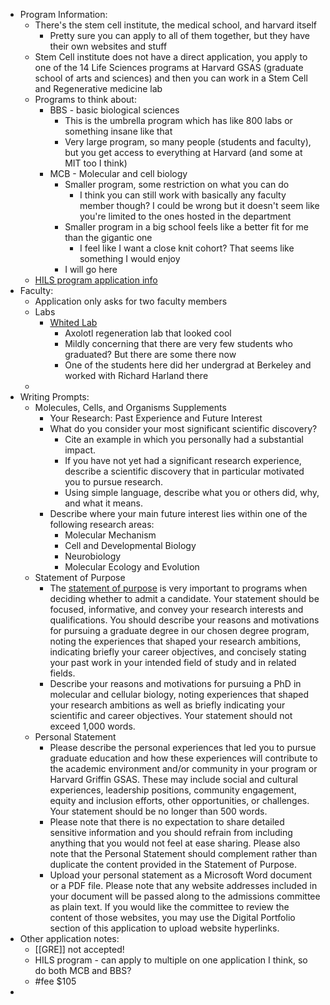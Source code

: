 - Program Information:
	- There's the stem cell institute, the medical school, and harvard itself
		- Pretty sure you can apply to all of them together, but they have their own websites and stuff
	- Stem Cell institute does not have a direct application, you apply to one of the 14 Life Sciences programs at Harvard GSAS (graduate school of arts and sciences) and then you can work in a Stem Cell and Regenerative medicine lab
	- Programs to think about:
		- BBS - basic biological sciences
			- This is the umbrella program which has like 800 labs or something insane like that
			- Very large program, so many people (students and faculty), but you get access to everything at Harvard (and some at MIT too I think)
		- MCB - Molecular and cell biology
			- Smaller program, some restriction on what you can do
				- I think you can still work with basically any faculty member though? I could be wrong but it doesn't seem like you're limited to the ones hosted in the department
			- Smaller program in a big school feels like a better fit for me than the gigantic one
				- I feel like I want a close knit cohort? That seems like something I would enjoy
			- I will go here
	- [HILS program application info](https://gsas.harvard.edu/programs/life-sciences/applying-life-sciences-program)
- Faculty:
	- Application only asks for two faculty members
	- Labs
		- [Whited Lab](https://www.whitedlab.com/)
			- Axolotl regeneration lab that looked cool
			- Mildly concerning that there are very few students who graduated? But there are some there now
			- One of the students here did her undergrad at Berkeley and worked with Richard Harland there
	-
- Writing Prompts:
	- Molecules, Cells, and Organisms Supplements
		- Your Research: Past Experience and Future Interest
		- What do you consider your most significant scientific discovery?
			- Cite an example in which you personally had a substantial impact.
			- If you have not yet had a significant research experience, describe a scientific discovery that in particular motivated you to pursue research.
			- Using simple language, describe what you or others did, why, and what it means.
		- Describe where your main future interest lies within one of the following research areas:
			- Molecular Mechanism
			- Cell and Developmental Biology
			- Neurobiology
			- Molecular Ecology and Evolution
	- Statement of Purpose
		- The [statement of purpose](https://gsas.harvard.edu/apply/applying-degree-programs/completing-your-application/statement-purpose-and-writing-sample) is very important to programs when deciding whether to admit a candidate. Your statement should be focused, informative, and convey your research interests and qualifications. You should describe your reasons and motivations for pursuing a graduate degree in our chosen degree program, noting the experiences that shaped your research ambitions, indicating briefly your career objectives, and concisely stating your past work in your intended field of study and in related fields.
		- Describe your reasons and motivations for pursuing a PhD in molecular and cellular biology, noting experiences that shaped your research ambitions as well as briefly indicating your scientific and career objectives. Your statement should not exceed 1,000 words.
	- Personal Statement
		- Please describe the personal experiences that led you to pursue graduate education and how these experiences will contribute to the academic environment and/or community in your program or Harvard Griffin GSAS. These may include social and cultural experiences, leadership positions, community engagement, equity and inclusion efforts, other opportunities, or challenges. Your statement should be no longer than 500 words.
		- Please note that there is no expectation to share detailed sensitive information and you should refrain from including anything that you would not feel at ease sharing. Please also note that the Personal Statement should complement rather than duplicate the content provided in the Statement of Purpose.
		- Upload your personal statement as a Microsoft Word document or a PDF file. Please note that any website addresses included in your document will be passed along to the admissions committee as plain text. If you would like the committee to review the content of those websites, you may use the Digital Portfolio section of this application to upload website hyperlinks.
- Other application notes:
	- [[GRE]] not accepted!
	- HILS program - can apply to multiple on one application I think, so do both MCB and BBS?
	- #fee $105
-